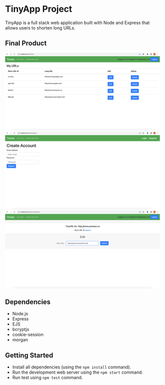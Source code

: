 # TinyApp Project

TinyApp is a full stack web application built with Node and Express that allows users to shorten long URLs.

## Final Product

!["screenshot of urls page"](https://github.com/lining04111223/TinyApp/blob/master/docs/urls.png?raw=true)
!["screenshot of register page"](https://github.com/lining04111223/TinyApp/blob/master/docs/register.png?raw=true)
!["screenshot of urls_show page"](https://github.com/lining04111223/TinyApp/blob/master/docs/urls_show.png?raw=true)

## Dependencies

- Node.js
- Express
- EJS
- bcryptjs
- cookie-session
- morgan

## Getting Started

- Install all dependencies (using the `npm install` command).
- Run the development web server using the `npm start` command.
- Run test using `npm test` command.
